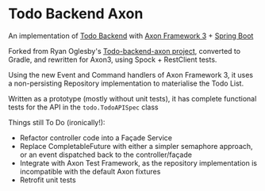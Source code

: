Todo Backend Axon
=========================
An implementation of [Todo Backend](http://www.todobackend.com/) with [Axon Framework 3](http://www.axonframework.org/) + [Spring Boot](http://projects.spring.io/spring-boot/)

Forked from Ryan Oglesby's [Todo-backend-axon project](https://github.com/ryanoglesby08/todo-backend-axon), converted to Gradle,  and rewritten for Axon3, using Spock + RestClient tests.

Using the new Event and Command handlers of Axon Framework 3, it uses a non-persisting Repository implementation to materialise the Todo List.

Written as a prototype (mostly without unit tests), it has complete functional tests for the API in the `todo.TodoAPISpec` class

Things still To Do (ironically!):

* Refactor controller code into a Façade Service
* Replace CompletableFuture with either a simpler semaphore approach, or an event dispatched back to the controller/façade 
* Integrate with Axon Test Framework, as the repository implementation is incompatible with the default Axon fixtures
* Retrofit unit tests

